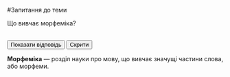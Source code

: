 #Запитання до теми


<body>
    <p class="question">Що вивчає морфеміка?</p><br>
    <body>
    <button id="show">Показати відповідь</button>
    <button id="hide">Скрити</button>
    <br>
    <p class="hidden"><strong>Морфемiка</strong> — роздiл науки про мову, що вивчає значущi частини слова, або морфеми.</p>
    </body>
</body>
